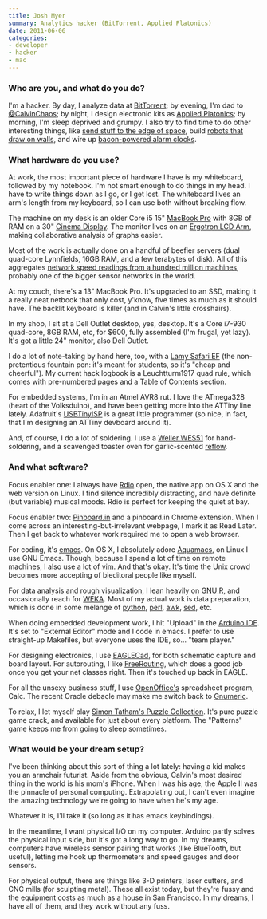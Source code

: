 ```yaml
---
title: Josh Myer
summary: Analytics hacker (BitTorrent, Applied Platonics)
date: 2011-06-06
categories:
- developer
- hacker
- mac
---
```


### Who are you, and what do you do?

I'm a hacker. By day, I analyze data at [BitTorrent][]; by evening, I'm dad to [@CalvinChaos](http://twitter.com/#!/CalvinChaos "Josh's son on Twitter."); by night, I design electronic kits as [Applied Platonics](http://www.appliedplatonics.com/ "Applied Platonics's website."); by morning, I'm sleep deprived and grumpy. I also try to find time to do other interesting things, like [send stuff to the edge of space](http://blog.appliedplatonics.com/2010/02/27/project-bacchus-catch-up-post/ "A post about Project Bacchus."), build [robots that draw on walls](http://www.muralizer.com/ "The Muralizer is a robot that draws on walls."), and wire up [bacon-powered alarm clocks](http://mattysallin.wordpress.com/2011/03/20/wake-n-bacon/ "The Wake n' Bacon alarm clock.").

### What hardware do you use?

At work, the most important piece of hardware I have is my whiteboard, followed by my notebook. I'm not smart enough to do things in my head. I have to write things down as I go, or I get lost. The whiteboard lives an arm's length from my keyboard, so I can use both without breaking flow.

The machine on my desk is an older Core i5 15" [MacBook Pro][macbook-pro] with 8GB of RAM on a 30" [Cinema Display][cinema-display]. The monitor lives on an [Ergotron LCD Arm][mx-lcd-arm], making collaborative analysis of graphs easier.

Most of the work is actually done on a handful of beefier servers (dual quad-core Lynnfields, 16GB RAM, and a few terabytes of disk). All of this aggregates [network speed readings from a hundred million machines](http://www.fastcompany.com/1728751/bittorrent-netflix-isp-report-card-sneak-peek-network-performance-data "A Fast Company article on Bittorrent's ISP statistics."), probably one of the bigger sensor networks in the world.

At my couch, there's a 13" MacBook Pro. It's upgraded to an SSD, making it a really neat netbook that only cost, y'know, five times as much as it should have. The backlit keyboard is killer (and in Calvin's little crosshairs).

In my shop, I sit at a Dell Outlet desktop, yes, desktop. It's a Core i7-930 quad-core, 8GB RAM, etc, for $600, fully assembled (I'm frugal, yet lazy). It's got a little 24" monitor, also Dell Outlet.

I do a lot of note-taking by hand here, too, with a [Lamy Safari EF][safari-fountain-pen] (the non-pretentious fountain pen: it's meant for students, so it's "cheap and cheerful"). My current hack logbook is a Leuchtturm1917 quad rule, which comes with pre-numbered pages and a Table of Contents section.

For embedded systems, I'm in an Atmel AVR8 rut. I love the ATmega328 (heart of the Volksduino), and have been getting more into the ATTiny line lately. Adafruit's [USBTinyISP][] is a great little programmer (so nice, in fact, that I'm designing an ATTiny devboard around it).

And, of course, I do a lot of soldering. I use a [Weller WES51][wes51] for hand-soldering, and a scavenged toaster oven for garlic-scented [reflow](http://www.youtube.com/watch?v=_5lksMvmqQc&amp;t=0m8s "A YouTube video about soldering and skillet reflow.").

### And what software?

Focus enabler one: I always have [Rdio][] open, the native app on OS X and the web version on Linux. I find silence incredibly distracting, and have definite (but variable) musical moods. Rdio is perfect for keeping the quiet at bay.

Focus enabler two: [Pinboard.in][pinboard] and a pinboard.in Chrome extension. When I come across an interesting-but-irrelevant webpage, I mark it as Read Later. Then I get back to whatever work required me to open a web browser.

For coding, it's [emacs][]. On OS X, I absolutely adore [Aquamacs][], on Linux I use GNU Emacs. Though, because I spend a lot of time on remote machines, I also use a lot of [vim][]. And that's okay. It's time the Unix crowd becomes more accepting of bieditoral people like myself.

For data analysis and rough visualization, I lean heavily on [GNU R][r], and occasionally reach for [WEKA][]. Most of my actual work is data preparation, which is done in some melange of [python][], [perl][], [awk][], [sed][], etc.

When doing embedded development work, I hit "Upload" in the [Arduino IDE][arduino]. It's set to "External Editor" mode and I code in emacs. I prefer to use straight-up Makefiles, but everyone uses the IDE, so... "team player."

For designing electronics, I use [EAGLECad][eagle], for both schematic capture and board layout. For autorouting, I like [FreeRouting][], which does a good job once you get your net classes right. Then it's touched up back in EAGLE.

For all the unsexy business stuff, I use [OpenOffice's][openoffice] spreadsheet program, Calc. The recent Oracle debacle may make me switch back to [Gnumeric][].

To relax, I let myself play [Simon Tatham's Puzzle Collection][portable-puzzle-collection]. It's pure puzzle game crack, and available for just about every platform. The "Patterns" game keeps me from going to sleep sometimes.

### What would be your dream setup?

I've been thinking about this sort of thing a lot lately: having a kid makes you an armchair futurist. Aside from the obvious, Calvin's most desired thing in the world is his mom's iPhone. When I was his age, the Apple II was the pinnacle of personal computing. Extrapolating out, I can't even imagine the amazing technology we're going to have when he's my age.

Whatever it is, I'll take it (so long as it has emacs keybindings).

In the meantime, I want physical I/O on my computer. Arduino partly solves the physical input side, but it's got a long way to go. In my dreams, computers have wireless sensor pairing that works (like BlueTooth, but useful), letting me hook up thermometers and speed gauges and door sensors.

For physical output, there are things like 3-D printers, laser cutters, and CNC mills (for sculpting metal). These all exist today, but they're fussy and the equipment costs as much as a house in San Francisco. In my dreams, I have all of them, and they work without any fuss.

[aquamacs]: http://aquamacs.org/ "A Mac OS X native version of Emacs."
[arduino]: https://www.arduino.cc/ "Open-source prototyping hardware."
[awk]: https://en.wikipedia.org/wiki/AWK "Data formatting language/software."
[bittorrent]: https://www.bittorrent.com/ "Distributed file sharing."
[cinema-display]: https://en.wikipedia.org/wiki/Apple_Cinema_Display "An LCD display."
[eagle]: https://cadsoft.io "Software for designing printed circuit boards."
[emacs]: http://www.gnu.org/software/emacs/ "A free open-source text editor."
[freerouting]: http://freerouting.net/ "Route tracing software for printed circuit board design."
[gnumeric]: http://www.gnumeric.org "Spreadsheet software for GNOME."
[macbook-pro]: https://www.apple.com/macbook-pro/ "A laptop."
[mx-lcd-arm]: https://www.ergotron.com/tabid/65/PRDID/56/default.aspx "An arm for mounting an LCD display on a wall."
[openoffice]: http://www.openoffice.org/ "An open-source office suite."
[perl]: https://www.perl.org/ "An interpreted scripting language."
[pinboard]: http://pinboard.in/ "A bookmarking web service."
[portable-puzzle-collection]: https://www.chiark.greenend.org.uk/~sgtatham/puzzles/ "A collection of single player puzzle software."
[python]: https://www.python.org/ "An interpreted scripting language."
[r]: http://www.r-project.org/ "Software for statistical computing and graphics."
[rdio]: http://www.rdio.com/home/en-us/ "A music streaming service."
[safari-fountain-pen]: https://www.lamy.com/eng/b2c/safari/017 "A fountain pen."
[sed]: http://www.gnu.org/software/sed/ "Text filtering software."
[usbtinyisp]: http://www.ladyada.net/make/usbtinyisp/ "A USB programmer."
[vim]: https://www.vim.org/ "A command-line text editor."
[weka]: https://www.cs.waikato.ac.nz/ml/weka/ "Data mining software written in Java."
[wes51]: https://www.amazon.com/Weller-WES51-Analog-Soldering-Station/dp/B000BRC2XU "A soldering station."
